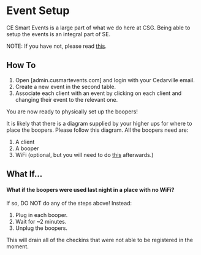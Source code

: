 # Event Setup

CE Smart Events is a large part of what we do here at CSG. Being able to setup the events is an integral part of SE.

NOTE: If you have not, please read [this](#what-if-the-boopers-were-used-last-night-in-a-place-with-no-wifi).

## How To

1. Open [admin.cusmartevents.com] and login with your Cedarville email.
2. Create a new event in the second table.
3. Associate each client with an event by clicking on each client and changing their event to the relevant one.

You are now ready to physically set up the boopers!

It is likely that there is a diagram supplied by your higher ups for where to place the boopers. Please follow this diagram. All the boopers need are:

1. A client
2. A booper
3. WiFi (optional, but you will need to do [this](#what-if-the-boopers-were-used-last-night-in-a-place-with-no-wifi) afterwards.)

## What If...

#### What if the boopers were used last night in a place with no WiFi?

If so, DO NOT do any of the steps above! Instead:

1. Plug in each booper.
2. Wait for ~2 minutes.
3. Unplug the boopers.

This will drain all of the checkins that were not able to be registered in the moment.